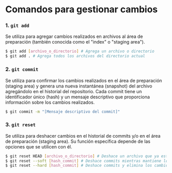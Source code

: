 # Comandos para gestionar cambios

### 1. `git add`

Se utiliza para agregar cambios realizados en archivos al área de preparación (también conocida como el "index" o "staging area").

```bash
$ git add [archivo_o_directorio] # Agrega un archivo o directorio
$ git add . # Agrega todos los archivos del directorio actual
```

### 2. `git commit`

Se utiliza para confirmar los cambios realizados en el área de preparación (staging area) y genera una nueva instantánea (snapshot) del archivo agregándolo en el historial del repositorio. Cada commit tiene un identificador único (hash) y un mensaje descriptivo que proporciona información sobre los cambios realizados.

```bash
$ git commit -m "[Mensaje descriptivo del commit]"
```

### 3. `git reset`

Se utiliza para deshacer cambios en el historial de commits y/o en el área de preparación (staging area). Su función específica depende de las opciones que se utilicen con él.

```bash
$ git reset HEAD [archivo_o_directorio] # Deshace un archivo que ya está en el área de preparación (staging area). Esto moverá el archivo de vuelta al directorio de trabajo y lo desvinculará del área de preparación.
$ git reset --soft [hash_commit] # Deshace commits mientras mantiene los cambios en el área de preparación y en el directorio de trabajo.
$ git reset --hard [hash_commit] # Deshace commits y elimina los cambios tanto del área de preparación como del directorio de trabajo.
```
